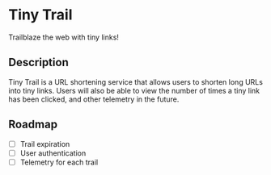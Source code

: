 # Tiny Trail

Trailblaze the web with tiny links!

## Description

Tiny Trail is a URL shortening service that allows users to shorten long URLs into tiny links. Users will also be able to view the number of times a tiny link has been clicked, and other telemetry in the future.

## Roadmap

- [ ] Trail expiration
- [ ] User authentication
- [ ] Telemetry for each trail
